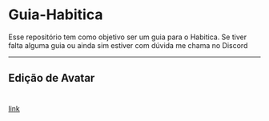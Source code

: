 # Guia-Habitica
Esse repositório tem como objetivo ser um guia para o Habitica. Se tiver falta alguma guia ou ainda sim estiver com dúvida me chama no Discord 

---

## Edição de Avatar

# <a name="#Edi"></a>
[link](#guia-habitica)
